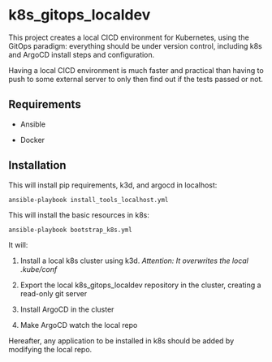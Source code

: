 # k8s_gitops_localdev

This project creates a local CICD environment for Kubernetes, using the GitOps paradigm: everything should be under version control, including k8s and ArgoCD install steps and configuration.

Having a local CICD environment is much faster and practical than having to push to some external server to only then find out if the tests passed or not.

## Requirements

- Ansible

- Docker

## Installation

This will install pip requirements, k3d, and argocd in localhost:

    ansible-playbook install_tools_localhost.yml

This will install the basic resources in k8s:

    ansible-playbook bootstrap_k8s.yml

It will:

1. Install a local k8s cluster using k3d.
  *Attention: It overwrites the local .kube/conf*

2. Export the local k8s_gitops_localdev repository in the cluster, creating a read-only git server

3. Install ArgoCD in the cluster 

4. Make ArgoCD watch the local repo

Hereafter, any application to be installed in k8s should be added by modifying the local repo.


